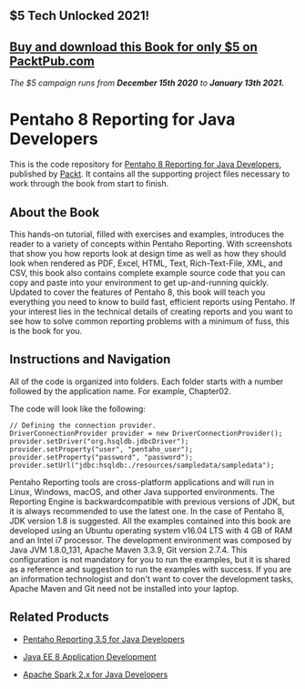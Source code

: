 ## $5 Tech Unlocked 2021!
[Buy and download this Book for only $5 on PacktPub.com](https://www.packtpub.com/product/pentaho-8-reporting-for-java-developers/9781788298995)
-----
*The $5 campaign         runs from __December 15th 2020__ to __January 13th 2021.__*

# Pentaho 8 Reporting for Java Developers
This is the code repository for [Pentaho 8 Reporting for Java Developers](https://www.packtpub.com/big-data-and-business-intelligence/pentaho-8-reporting-java-developers?utm_source=github&utm_medium=repository&utm_campaign=9781788298995), published by [Packt](https://www.packtpub.com/?utm_source=github). It contains all the supporting project files necessary to work through the book from start to finish.
## About the Book
This hands-on tutorial, filled with exercises and examples, introduces the reader to a variety of concepts within Pentaho Reporting. With screenshots that show you how reports look at design time as well as how they should look when rendered as PDF, Excel, HTML, Text, Rich-Text-File, XML, and CSV, this book also contains complete example source code that you can copy and paste into your environment to get up-and-running quickly. Updated to cover the features of Pentaho 8, this book will teach you everything you need to know to build fast, efficient reports using Pentaho. If your interest lies in the technical details of creating reports and you want to see how to solve common reporting problems with a minimum of fuss, this is the book for you.

## Instructions and Navigation
All of the code is organized into folders. Each folder starts with a number followed by the application name. For example, Chapter02.



The code will look like the following:
```
// Defining the connection provider.
DriverConnectionProvider provider = new DriverConnectionProvider();
provider.setDriver("org.hsqldb.jdbcDriver");
provider.setProperty("user", "pentaho_user");
provider.setProperty("password", "password");
provider.setUrl("jdbc:hsqldb:./resources/sampledata/sampledata");
```

Pentaho Reporting tools are cross-platform applications and will run in Linux, Windows, macOS, and other Java supported environments. The Reporting Engine is backwardcompatible with previous versions of JDK, but it is always recommended to use the latest one. In the case of Pentaho 8, JDK version 1.8 is suggested.
All the examples contained into this book are developed using an Ubuntu operating system v16.04 LTS with 4 GB of RAM and an Intel i7 processor. The development environment was composed by Java JVM 1.8.0_131, Apache Maven 3.3.9, Git version 2.7.4. This configuration is not mandatory for you to run the examples, but it is shared as a reference and suggestion to run the examples with success.
If you are an information technologist and don't want to cover the development tasks, Apache Maven and Git need not be installed into your laptop.

## Related Products
* [Pentaho Reporting 3.5 for Java Developers](https://www.packtpub.com/big-data-and-business-intelligence/pentaho-reporting-35-java-developers?utm_source=github&utm_medium=repository&utm_campaign=9781847193193)

* [Java EE 8 Application Development](https://www.packtpub.com/application-development/java-ee-8-application-development?utm_source=github&utm_medium=repository&utm_campaign=9781788293679)

* [Apache Spark 2.x for Java Developers](https://www.packtpub.com/big-data-and-business-intelligence/apache-spark-2x-java-developers?utm_source=github&utm_medium=repository&utm_campaign=9781787126497)

